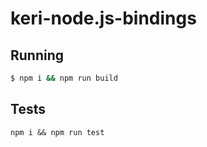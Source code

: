 # keri-node.js-bindings

## Running
```sh
$ npm i && npm run build
```

## Tests

```
npm i && npm run test
```
